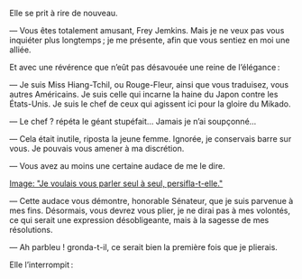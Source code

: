 Elle se prit à rire de nouveau.

— Vous êtes totalement amusant, Frey Jemkins. Mais je ne veux pas vous 
inquiéter plus longtemps ; je me présente, afin que vous sentiez en moi une
alliée.

Et avec une révérence que n’eût pas désavouée une reine de l’élégance :

— Je suis Miss Hiang-Tchil, ou Rouge-Fleur, ainsi que vous traduisez, vous autres Américains. Je suis celle qui incarne la haine du Japon contre les États-Unis. Je suis le chef de ceux qui agissent ici pour la gloire du Mikado.

— Le chef ? répéta le géant stupéfait... Jamais je n’ai soupçonné...

— Cela était inutile, riposta la jeune femme. Ignorée, je conservais barre sur vous. Je pouvais vous amener à ma discrétion.

— Vous avez au moins une certaine audace de me le dire.

[Image: "Je voulais vous parler seul à seul, persifla-t-elle."](../images/1-page-279.JPG)


— Cette audace vous démontre, honorable Sénateur, que je suis parvenue à mes fins. Désormais, vous devrez vous plier, je ne dirai pas à mes volontés, ce qui serait une expression désobligeante, mais à la sagesse de mes résolutions.

— Ah parbleu ! gronda-t-il, ce serait bien la première fois que je plierais.

Elle l’interrompit :
